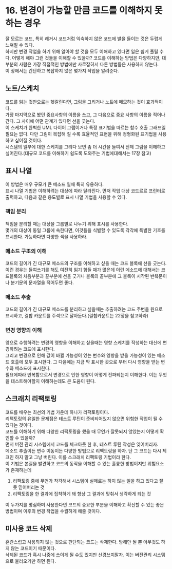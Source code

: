 # 16. 변경이 가능할 만큼 코드를 이해하지 못하는 경우
잘 모르는 코드, 특히 레거시 코드처럼 익숙하지 않은 코드에 발을 들이는 것은 두렵게 느껴질 수 있다.  
하지만 변경 작업을 하기 위해 알아야 할 것을 모두 이해하고 있다면 일은 쉽게 풀릴 수 다. 어떻게 해야 그런 것들을 이해할 수 있을까?
코드를 이해하는 방법은 다양하지만, 대부분의 사람은 가장 직접적인 방법에만 사로잡혀서 다른 방법들은 사용하지 않는다.  
이 장에서는 간단하고 복잡하지 않은 몇가지 작업을 알려준다.  

## 노트/스케치
코드를 읽는 것만으로는 헷갈린다면, 그림을 그리거나 노트에 메모하는 것이 효과적이다.  
가장 마지막으로 봤던 중요사항의 이름을 쓰고, 그 다음으로 중요 사항의 이름을 적어나간다. 그 사이에 어떤 관계가 있다면 선을 긋는다.  
이 스케치가 완벽한 UML 다이어 그램이거나 특정 표기법을 따르는 함수 호출 그래프일 필요는 없다. 다만 그림이 복잡해 질 수록 효율적인 표현을 위해 정형화된 표기법을 사용하고 싶어질 것이다.  
시스템의 일부에 대한 스케치를 그리다 보면 좀 더 시간을 들여서 전체 그림을 이해하고 싶어진다.(대규모 코드를 이해하기 쉽도록 도와주는 기법에대해서는 17장 참고)  

## 표시 나열
이 방법은 매우 규모가 큰 메소드 일때 특히 유용하다.  
표시 나열 기법은 이해하려는 대상에 따라 달라진다. 먼저 작업 대상 코드르르 프린터로 출력하고, 다음과 같은 용도별로 표시 나열 기법을 사용할 수 있다.  
### 책임 분리
책임을 분리할 때는 대상을 그룹별로 나누기 위해 표시를 사용한다.  
몇개의 대상이 동일 그룹에 속한다면, 이것들을 식별할 수 있도록 각각에 특별한 기호를 표시한다. 가능하다면 다양한 색을 사용하라.  
### 메소드 구조의 이해
코드의 길이가 긴 대규모 메소드의 구조를 이해하고 싶을 때는 코드 블록에 선을 긋는다.  
이런 경우는 들여쓰기를 해도 여전히 읽기 힘들 때가 많은데 이런 메소드에 대해서는 코드블록의 처음부분과 끝부분에 선을 긋거나 블록의 끝부분에 그 블록이 시작된 반복문이나 분기문의 문자열을 적어두면 좋다.  
### 메소드 추출
코드의 길이가 긴 대규모 메소드를 분리하고 싶을때는 추출하려는 코드 주변을 원으로 표시하고, 결합 카운트를 주석으로 달아둔다.(결합카운트는 22장을 참고하라)  
### 변경 영향의 이해
앞으로 수행하려는 변경의 영향을 이해하고 싶을때는 영향 스케치를 작성하는 대신에 변경하려는 코드에 표시한다.  
그리고 변경으로 인해 값이 바뀔 가능성이 있는 변수와 영향을 받을 가능성이 있는 메소드 호출에 모두 표시한다. 그 다음에는 지금 막 표시한 곳으로 부터 다시 영향을 받는 변수와 메소드에 표시한다.  
필요에따라 반복함으로서 변경으로 인한 영향이 어떻게 전파되는지 이해한다. 이는 무엇을 테스트해야할지 이해하는데도 큰 도움이 된다.  

## 스크래치 리팩토링
코드를 배우는 최선의 기법 가운데 하나가 리팩토링이다.  
리팩토링의 유일한 문제점은 테스트 루틴이 준비되어있지 않으면 위험한 작업이 될 수 있다는 것이다.  
코드를 이해하기 위해 다양한 리팩토링을 했을 때 무언가 잘못되지 않았는지 어떻게 확인할 수 있을까?  
먼저 버전 관리 시스템에서 코드를 체크아웃 한 후, 테스트 루틴 작성은 잊어버리자.  
메소드 추출이든 변수 이동이든 다양한 방법으로 리팩토링을 하자. 단 그 코드는 다시 체크인 하지 말고 그냥 버린다. 이를 스크래치 리팩토링 기법이라 한다.  
이 기법은 본질을 발견하고 코드의 동작을 이해할 수 있는 훌륭한 방법이지만 위험요소가 존재하는데
1. 리팩토링 중에 무언가 착각해서 시스템이 실제로는 하지 않는 일을 하고 있다고 잘못 믿어버리는 것
2. 리팩토링을 한 결과에 집착하게 돼 항상 그 결과에 맞춰서 생각하게 되는 것

이 두가지를 명심하며 사용한다면 코드의 중요한 부분을 이해하고 확신할 수 있는 좋은 방법이며 이후의 변경 작업을 수월하게 해줄 것이다.

## 미사용 코드 삭제
혼란스럽고 사용되지 않는 것으로 판단되는 코드는 삭제한다. 방해만 될 뿐 아무것도 하지 않는 코드이기 때문이다.  
삭제된 코드가 혹시 나중에 쓰이게 될 수도 있지만 신경쓰지말자. 이는 버전관리 시스템으로 불러오기만 하면 된다.

